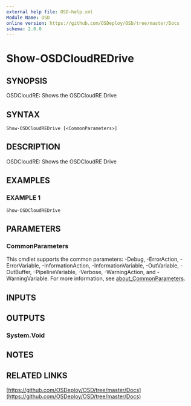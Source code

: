 ```yaml
---
external help file: OSD-help.xml
Module Name: OSD
online version: https://github.com/OSDeploy/OSD/tree/master/Docs
schema: 2.0.0
---
```


# Show-OSDCloudREDrive

## SYNOPSIS
OSDCloudRE: Shows the OSDCloudRE Drive

## SYNTAX

```
Show-OSDCloudREDrive [<CommonParameters>]
```

## DESCRIPTION
OSDCloudRE: Shows the OSDCloudRE Drive

## EXAMPLES

### EXAMPLE 1
```
Show-OSDCloudREDrive
```

## PARAMETERS

### CommonParameters
This cmdlet supports the common parameters: -Debug, -ErrorAction, -ErrorVariable, -InformationAction, -InformationVariable, -OutVariable, -OutBuffer, -PipelineVariable, -Verbose, -WarningAction, and -WarningVariable. For more information, see [about_CommonParameters](http://go.microsoft.com/fwlink/?LinkID=113216).

## INPUTS

## OUTPUTS

### System.Void
## NOTES

## RELATED LINKS

[https://github.com/OSDeploy/OSD/tree/master/Docs](https://github.com/OSDeploy/OSD/tree/master/Docs)


